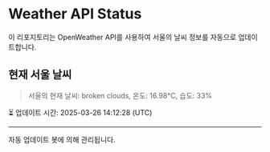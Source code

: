 
# Weather API Status

이 리포지토리는 OpenWeather API를 사용하여 서울의 날씨 정보를 자동으로 업데이트합니다.

## 현재 서울 날씨
> 서울의 현재 날씨: broken clouds, 온도: 16.98°C, 습도: 33%

⏳ 업데이트 시간: 2025-03-26 14:12:28 (UTC)

---
자동 업데이트 봇에 의해 관리됩니다.
